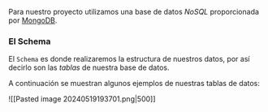 
Para nuestro proyecto utilizamos una base de datos *NoSQL* proporcionada por [MongoDB](https://www.mongodb.com/).

### El Schema

El ``Schema`` es donde realizaremos la estructura de nuestros datos, por así decirlo son las *tablas* de nuestra base de datos.

A continuación se muestran algunos ejemplos de nuestras tablas de datos:

![[Pasted image 20240519193701.png|500]]

